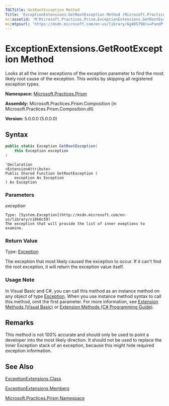 ```yaml
---
TOCTitle: GetRootException Method
Title: 'ExceptionExtensions.GetRootException Method (Microsoft.Practices.Prism)'
ms:assetid: 'M:Microsoft.Practices.Prism.ExceptionExtensions.GetRootException(System.Exception)'
ms:mtpsurl: 'https://msdn.microsoft.com/en-us/library/Gg405790(v=PandP.50)'
---
```


# ExceptionExtensions.GetRootException Method

Looks at all the inner exceptions of the exception parameter to find the most likely root cause of the exception. This works by skipping all registered exception types.

**Namespace:** [Microsoft.Practices.Prism](https://msdn.microsoft.com/en-us/library/microsoft.practices.prism(v=pandp.50))

**Assembly:** Microsoft.Practices.Prism.Composition (in Microsoft.Practices.Prism.Composition.dll)

**Version:** 5.0.0.0 (5.0.0.0)

## Syntax

```C#
public static Exception GetRootException(
	this Exception exception
)
```

```VB
'Declaration
<ExtensionAttribute> 
Public Shared Function GetRootException ( 
	exception As Exception
) As Exception
```

### Parameters

*exception*

    Type: [System.Exception](http://msdn.microsoft.com/en-us/library/c18k6c59)
    The exception that will provide the list of inner exeptions to examine.

### Return Value

Type: [Exception](http://msdn.microsoft.com/en-us/library/c18k6c59)

The exception that most likely caused the exception to occur. If it can't find the root exception, it will return the exception value itself.

### Usage Note

In Visual Basic and C\#, you can call this method as an instance method on any object of type [Exception](http://msdn.microsoft.com/en-us/library/c18k6c59). When you use instance method syntax to call this method, omit the first parameter. For more information, see [Extension Methods (Visual Basic)](http://msdn.microsoft.com/en-us/library/bb384936.aspx) or [Extension Methods (C\# Programming Guide)](http://msdn.microsoft.com/en-us/library/bb383977.aspx).

## Remarks

This method is not 100% accurate and should only be used to point a developer into the most likely direction. It should not be used to replace the Inner Exception stack of an exception, because this might hide required exception information.

## See Also

[ExceptionExtensions Class](https://msdn.microsoft.com/en-us/library/microsoft.practices.prism.exceptionextensions(v=pandp.50))

[ExceptionExtensions Members](https://msdn.microsoft.com/en-us/library/microsoft.practices.prism.exceptionextensions_members(v=pandp.50))

[Microsoft.Practices.Prism Namespace](https://msdn.microsoft.com/en-us/library/microsoft.practices.prism(v=pandp.50))
